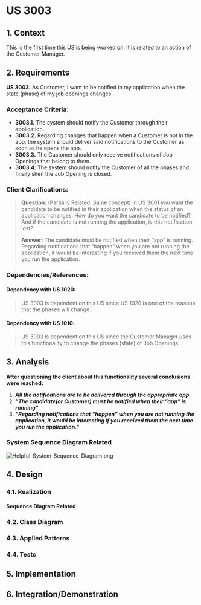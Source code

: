 # US 3003

## 1. Context

This is the first time this US is being worked on. It is related to an action of the Customer Manager.

## 2. Requirements

**US 3003:** As Customer, I want to be notified in my application when the state (phase) of my job openings changes.

### Acceptance Criteria:

- **3003.1.** The system should notify the Customer through their application.
- **3003.2.** Regarding changes that happen when a Customer is not in the app, the system should deliver said notifications to the Customer as soon as he opens the app.
- **3003.3.** The Customer should only receive notifications of Job Openings that belong to them.
- **3003.4.** The system should notify the Customer of all the phases and finally shen the Job Opening is closed.

### Client Clarifications:

>**Question:** (Partially Related: Same concept) In US 3001 you want the candidate to be notified in their application when the status of an application changes. How do you want the candidate to be notified? And if the candidate is not running the application, is this notification lost?
>
>**Answer:** The candidate must be notified when their “app” is running. Regarding notifications that “happen” when you are not running the application, it would be interesting if you received them the next time you run the application.

### Dependencies/References:

#### Dependency with US 1020:
> US 3003 is dependent on this US since US 1020 is one of the reasons that the phases will change.

#### Dependency with US 1010:
> US 3003 is dependent on this US since the Customer Manager uses this functionality to change the phases (state) of Job Openings.

## 3. Analysis

**After questioning the client about this functionality several conclusions were reached:**

1. ***All the notifications are to be delivered through the appropriate app.***
2. ***"The candidate(or Customer) must be notified when their “app” is running"***
3. ***"Regarding notifications that “happen” when you are not running the application, it would be interesting if you received them the next time you run the application."***

### System Sequence Diagram Related

![Helpful-System-Sequence-Diagram.png](SSD%2FHelpful-System-Sequence-Diagram.png)

## 4. Design



### 4.1. Realization



#### Sequence Diagram Related



### 4.2. Class Diagram



### 4.3. Applied Patterns



### 4.4. Tests



## 5. Implementation



## 6. Integration/Demonstration

